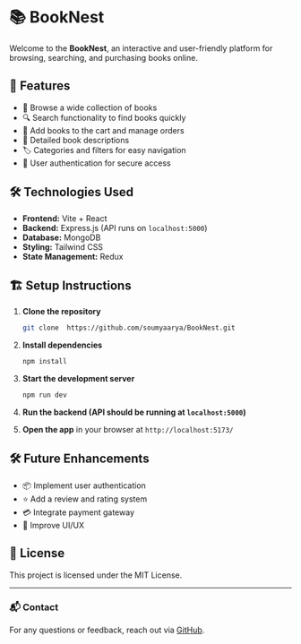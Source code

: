 # 📚 BookNest

Welcome to the **BookNest**, an interactive and user-friendly platform for browsing, searching, and purchasing books online.

## 🚀 Features
- 📖 Browse a wide collection of books
- 🔍 Search functionality to find books quickly
- 🛒 Add books to the cart and manage orders
- 📃 Detailed book descriptions
- 🏷️ Categories and filters for easy navigation
- 🔐 User authentication for secure access



## 🛠️ Technologies Used
- **Frontend:** Vite + React
- **Backend:** Express.js (API runs on `localhost:5000`)
- **Database:** MongoDB
- **Styling:** Tailwind CSS
- **State Management:** Redux 
## 🏗️ Setup Instructions

1. **Clone the repository**
   ```sh
   git clone  https://github.com/soumyaarya/BookNest.git
   
   ```

2. **Install dependencies**
   ```sh
   npm install
   ```

3. **Start the development server**
   ```sh
   npm run dev
   ```

4. **Run the backend (API should be running at `localhost:5000`)**

5. **Open the app** in your browser at `http://localhost:5173/`

## 🛠️ Future Enhancements
- 📦 Implement user authentication
- ⭐ Add a review and rating system
- 💳 Integrate payment gateway
- 🎨 Improve UI/UX

## 📄 License
This project is licensed under the MIT License.

---
### 📬 Contact
For any questions or feedback, reach out via [GitHub](https://github.com/soumyaarya).
